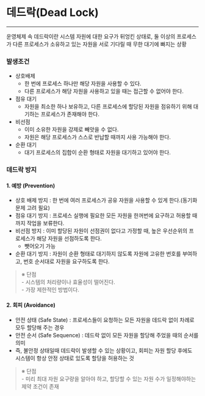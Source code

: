 # 데드락(Dead Lock)

---

운영체제 속 데드락이란 시스템 자원에 대한 요구가 뒤엉킨 상태로, 둘 이상의 프로세스가 다른 프로세스가 소유하고 있는 자원을 서로 기다릴 때 무한 대기에 빠지는 상황

### 발생조건
- 상호배제
  - 한 번에 프로세스 하나만 해당 자원을 사용할 수 있다.
  - 다른 프로세스가 해당 자원을 사용하고 있을 때는 접근할 수 없어야 한다.
- 점유 대기
  - 자원을 최소한 하나 보유하고, 다른 프로세스에 할당된 자원을 점유하기 위해 대기하는 프로세스가 존재해야 한다.
- 비선점
  - 이미 소유한 자원을 강제로 빼앗을 수 없다.
  - 자원은 해당 프로세스가 스스로 반납할 때까지 사용 가능해야 한다.
- 순환 대기
  - 대기 프로세스의 집합이 순환 형태로 자원을 대기하고 있어야 한다.

### 데드락 방지

#### 1. 예방 (Prevention)
- 상호 배제 방지 : 한 번에 여러 프로세스가 공유 자원을 사용할 수 있게 한다.(동기화 문제 고려 필요)
- 점유 대기 방지 : 프로세스 실행에 필요한 모든 자원을 한꺼번에 요구하고 허용할 때까지 작업을 보류한다.
- 비선점 방지 : 이미 할당된 자원이 선점권이 없다고 가정할 때, 높은 우선순위의 프로세스가 해당 자원을 선점하도록 한다.
  - 뺏어오기 가능
- 순환 대기 방지 : 자원이 순환 형태로 대기하지 않도록 자원에 고유한 번호를 부여하고, 번호 순서대로 자원을 요구하도록 한다.
<blockquote>
※ 단점 <br>
- 시스템의 처리량이나 효율성이 떨어진다.<br>
- 가장 제한적인 방법이다.
</blockquote>

#### 2. 회피 (Avoidance)
- 안전 상태 (Safe State) : 프로세스들이 요청하는 모든 자원을 데드락 없이 차례로 모두 할당해 주는 경우
- 안전 순서 (Safe Sequence) : 데드락 없이 모든 자원을 할당해 주었을 때의 순서를 의미
- 즉, 불안정 상태일때 데드락이 발생할 수 있는 상황이고, 회피는 자원 할당 후에도 시스템이 항상 안정 상태로 있도록 할당을 허용하는 것
<blockquote>
※ 단점<br>
- 미리 최대 자원 요구량을 알아야 하고, 할당할 수 있는 자원 수가 일정해야하는 제약 조건이 존재
</blockquote>